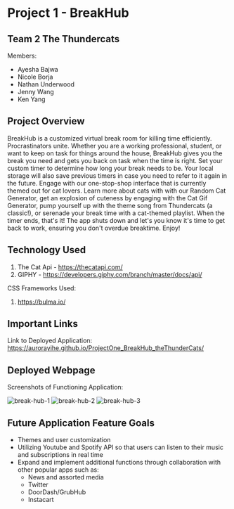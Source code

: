 # Project 1 - BreakHub 

Team 2 The Thundercats
---------------------
Members:
- Ayesha Bajwa
- Nicole Borja
- Nathan Underwood
- Jenny Wang 
- Ken Yang 

Project Overview
---------------------
BreakHub is a customized virtual break room for killing time efficiently. Procrastinators unite. Whether you are a working professional, student, or want to keep on task for things around the house, BreakHub gives you the break you need and gets you back on task when the time is right. Set your custom timer to determine how long your break needs to be. Your local storage will also save previous timers in case you need to refer to it again in the future. Engage with our one-stop-shop interface that is currently themed out for cat lovers. Learn more about cats with with our Random Cat Generator, get an explosion of cuteness by engaging with the Cat Gif Generator, pump yourself up with the theme song from Thundercats (a classic!), or serenade your break time with a cat-themed playlist. When the timer ends, that's it! The app shuts down and let's you know it's time to get back to work, ensuring you don't overdue breaktime. Enjoy!

Technology Used
---------------------
1. The Cat Api - https://thecatapi.com/
2. GIPHY - https://developers.giphy.com/branch/master/docs/api/


CSS Frameworks Used:
1. https://bulma.io/

Important Links
---------------------
Link to Deployed Application:
https://aurorayihe.github.io/ProjectOne_BreakHub_theThunderCats/

Deployed Webpage
---------------------
Screenshots of Functioning Application:
<p></p>

<img src= "https://github.com/aurorayihe/ProjectOne_BreakHub_theThunderCats/blob/main/assets/image/demo1.JPG" alt="break-hub-1">

<img src= "https://github.com/aurorayihe/ProjectOne_BreakHub_theThunderCats/blob/main/assets/image/demo2.JPG" alt="break-hub-2">

<img src= "https://github.com/aurorayihe/ProjectOne_BreakHub_theThunderCats/blob/main/assets/image/demo3.JPG" alt="break-hub-3">

Future Application Feature Goals
---------------------
- Themes and user customization
- Utilizing Youtube and Spotify API so that users can listen to their music and subscriptions in real time
- Expand and implement additional functions through collaboration with other popular apps such as:
    - News and assorted media
    - Twitter
    - DoorDash/GrubHub
    - Instacart






